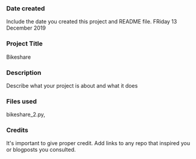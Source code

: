 ### Date created
Include the date you created this project and README file.
FRiday 13 December 2019

### Project Title
Bikeshare

### Description
Describe what your project is about and what it does

### Files used
bikeshare_2.py,

### Credits
It's important to give proper credit. Add links to any repo that inspired you or blogposts you consulted.

